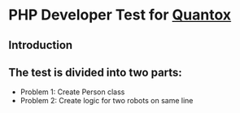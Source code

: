 # PHP Developer Test for [Quantox](http://quantox.com)

## Introduction
The test is divided into two parts:
--------------
* Problem 1: Create Person class
* Problem 2: Create logic for two robots on same line
